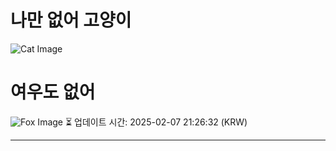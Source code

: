 
# 나만 없어 고양이

![Cat Image](https://cdn2.thecatapi.com/images/19c.gif)

# 여우도 없어
![Fox Image](https://randomfox.ca/images/49.jpg)
⏳ 업데이트 시간: 2025-02-07 21:26:32 (KRW)

---
